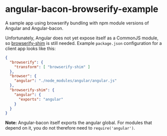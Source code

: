 angular-bacon-browserify-example
================================

A sample app using browserify bundling with npm module versions of Angular and Angular-bacon.

Unfortunately, Angular does not yet expose itself as a CommonJS module, so [browserify-shim](https://github.com/thlorenz/browserify-shim) is still needed.
Example ```package.json``` configuration for a client app looks like this:

```json
{
  "browserify": {
    "transform": [ "browserify-shim" ]
  },
  "browser": {
    "angular": "./node_modules/angular/angular.js"
  },
  "browserify-shim": {
    "angular": {
      "exports": "angular"
    }
  }
}
```

**Note:** Angular-bacon itself exports the angular global. For modules that depend on it, you do not therefore need to ```require('angular')```.
